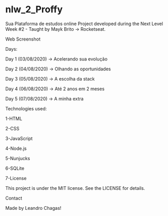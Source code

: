 # nlw_2_Proffy
Sua Plataforma de estudos online
Project developed during the Next Level Week #2 - Taught by Mayk Brito -> Rocketseat.

Web Screenshot


Days:

Day 1 (03/08/2020) -> Acelerando sua evolução

Day 2 (04/08/2020) -> Olhando as oportunidades

Day 3 (05/08/2020) -> A escolha da stack

Day 4 (06/08/2020) -> Até 2 anos em 2 meses

Day 5 (07/08/2020) -> A minha extra



Technologies used:

1-HTML

2-CSS

3-JavaScript

4-Node.js

5-Nunjucks

6-SQLite

7-License




This project is under the MIT license. See the LICENSE for details.


Contact

Made by Leandro Chagas!

